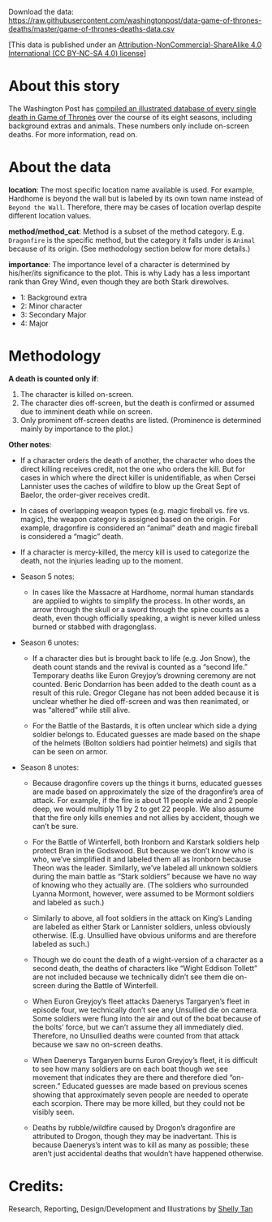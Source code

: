 Download the data: https://raw.githubusercontent.com/washingtonpost/data-game-of-thrones-deaths/master/game-of-thrones-deaths-data.csv

[This data is published under an [Attribution-NonCommercial-ShareAlike 4.0 International (CC BY-NC-SA 4.0) license](https://creativecommons.org/licenses/by-nc-sa/4.0/)]


# About this story

The Washington Post has [compiled an illustrated database of every single death in Game of Thrones](https://www.washingtonpost.com/graphics/test/pub/entertainment/game-of-thrones/) over the course of its eight seasons, including background extras and animals. These numbers only include on-screen deaths. For more information, read on.


# About the data

**location**:
The most specific location name available is used. For example, Hardhome is beyond the wall but is labeled by its own town name instead of `Beyond the Wall`. Therefore, there may be cases of location overlap despite different location values.

**method/method_cat**:
Method is a subset of the method category. E.g. `Dragonfire` is the specific method, but the category it falls under is `Animal` because of its origin. (See methodology section below for more details.)

**importance**:	
The importance level of a character is determined by his/her/its significance to the plot. This is why Lady has a less important rank than Grey Wind, even though they are both Stark direwolves.

- 1: Background extra
- 2: Minor character
- 3: Secondary Major
- 4: Major
				

# Methodology

**A death is counted only if**:

1. The character is killed on-screen.
2. The character dies off-screen, but the death is confirmed or assumed due to imminent death while on screen.
3. Only prominent off-screen deaths are listed. (Prominence is determined mainly by importance to the plot.)

**Other notes**:

- If a character orders the death of another, the character who does the direct killing receives credit, not the one who orders the kill. But for cases in which where the direct killer is unidentifiable, as when Cersei Lannister uses the caches of wildfire to blow up the Great Sept of Baelor, the order-giver receives credit.

- In cases of overlapping weapon types (e.g. magic fireball vs. fire vs. magic), the weapon category is assigned based on the origin. For example, dragonfire is considered an “animal” death and magic fireball is considered a “magic” death.

- If a character is mercy-killed, the mercy kill is used to categorize the death, not the injuries leading up to the moment.

- Season 5 notes:

	- In cases like the Massacre at Hardhome, normal human standards are applied to wights to simplify the process. In other words, an arrow through the skull or a sword through the spine counts as a death, even though officially speaking, a wight is never killed unless burned or stabbed with dragonglass.

- Season 6 unotes:

	- If a character dies but is brought back to life (e.g. Jon Snow), the death count stands and the revival is counted as a “second life.” Temporary deaths like Euron Greyjoy’s drowning ceremony are not counted. Beric Dondarrion has been added to the death count as a result of this rule. Gregor Clegane has not been added because it is unclear whether he died off-screen and was then reanimated, or was “altered” while still alive.

	- For the Battle of the Bastards, it is often unclear which side a dying soldier belongs to. Educated guesses are made based on the shape of the helmets (Bolton soldiers had pointier helmets) and sigils that can be seen on armor.

- Season 8 unotes:

    - Because dragonfire covers up the things it burns, educated guesses are made based on approximately the size of the dragonfire’s area of attack. For example, if the fire is about 11 people wide and 2 people deep, we would multiply 11 by 2 to get 22 people. We also assume that the fire only kills enemies and not allies by accident, though we can’t be sure.

	- For the Battle of Winterfell, both Ironborn and Karstark soldiers help protect Bran in the Godswood. But because we don’t know who is who, we’ve simplified it and labeled them all as Ironborn because Theon was the leader. Similarly, we’ve labeled all unknown soldiers during the main battle as “Stark soldiers” because we have no way of knowing who they actually are. (The soldiers who surrounded Lyanna Mormont, however, were assumed to be Mormont soldiers and labeled as such.)

	- Similarly to above, all foot soldiers in the attack on King’s Landing are labeled as either Stark or Lannister soldiers, unless obviously otherwise. (E.g. Unsullied have obvious uniforms and are therefore labeled as such.)

	- Though we do count the death of a wight-version of a character as a second death, the deaths of characters like “Wight Eddison Tollett” are not included because we technically didn’t see them die on-screen during the Battle of Winterfell.

	- When Euron Greyjoy’s fleet attacks Daenerys Targaryen’s fleet in episode four, we technically don’t see any Unsullied die on camera. Some soldiers were flung into the air and out of the boat because of the bolts’ force, but we can’t assume they all immediately died. Therefore, no Unsullied deaths were counted from that attack because we saw no on-screen deaths.

	- When Daenerys Targaryen burns Euron Greyjoy’s fleet, it is difficult to see how many soldiers are on each boat though we see movement that indicates they are there and therefore died “on-screen.” Educated guesses are made based on previous scenes showing that approximately seven people are needed to operate each scorpion. There may be more killed, but they could not be visibly seen.

	- Deaths by rubble/wildfire caused by Drogon’s dragonfire are attributed to Drogon, though they may be inadvertant. This is because Daenerys’s intent was to kill as many as possible; these aren’t just accidental deaths that wouldn’t have happened otherwise.


# Credits:

Research, Reporting, Design/Development and Illustrations by [Shelly Tan](https://www.washingtonpost.com/people/shelly-tan/)
